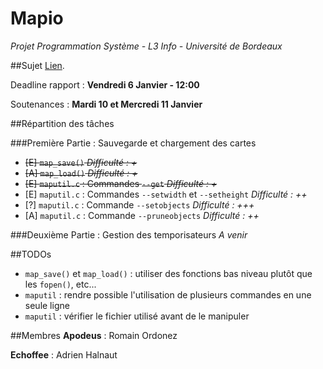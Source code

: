 # Mapio
_Projet Programmation Système - L3 Info - Université de Bordeaux_

##Sujet
[Lien](http://dept-info.labri.fr/ENSEIGNEMENT/prs/feuilles-de-td/projet.pdf).

Deadline rapport : **Vendredi 6 Janvier - 12:00**

Soutenances : **Mardi 10 et Mercredi 11 Janvier**

##Répartition des tâches

###Première Partie : Sauvegarde et chargement des cartes
- ~~[E] `map_save()` *Difficulté : +*~~
- ~~[A] `map_load()` *Difficulté : +*~~
- ~~[E] `maputil.c` : Commandes `--get` *Difficulté : +*~~
- [E] `maputil.c` : Commandes `--setwidth` et `--setheight` *Difficulté : ++*
- [?] `maputil.c` : Commande `--setobjects` *Difficulté : +++*
- [A] `maputil.c` : Commande `--pruneobjects` *Difficulté : ++*

###Deuxième Partie : Gestion des temporisateurs
*A venir*

##TODOs
- `map_save()` et `map_load()` : utiliser des fonctions bas niveau plutôt que les `fopen()`, etc...
- `maputil` : rendre possible l'utilisation de plusieurs commandes en une seule ligne
- `maputil` : vérifier le fichier utilisé avant de le manipuler

##Membres
**Apodeus** : Romain Ordonez

**Echoffee** : Adrien Halnaut
